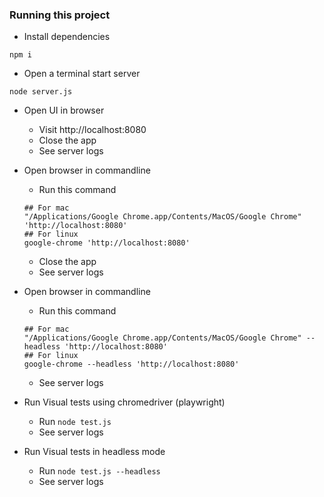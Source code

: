 

### Running this project

- Install dependencies
```
npm i
```

- Open a terminal start server
```
node server.js
```

- Open UI in browser
  - Visit http://localhost:8080
  - Close the app
  - See server logs

- Open browser in commandline
  - Run this command
  ```
  ## For mac
  "/Applications/Google Chrome.app/Contents/MacOS/Google Chrome" 'http://localhost:8080'
  ## For linux
  google-chrome 'http://localhost:8080'
  ```
  - Close the app
  - See server logs

- Open browser in commandline
  - Run this command
  ```
  ## For mac
  "/Applications/Google Chrome.app/Contents/MacOS/Google Chrome" --headless 'http://localhost:8080'
  ## For linux
  google-chrome --headless 'http://localhost:8080'
  ```
  - See server logs

- Run Visual tests using chromedriver (playwright)
  - Run `node test.js`
  - See server logs

- Run Visual tests in headless mode
  - Run `node test.js --headless`
  - See server logs
